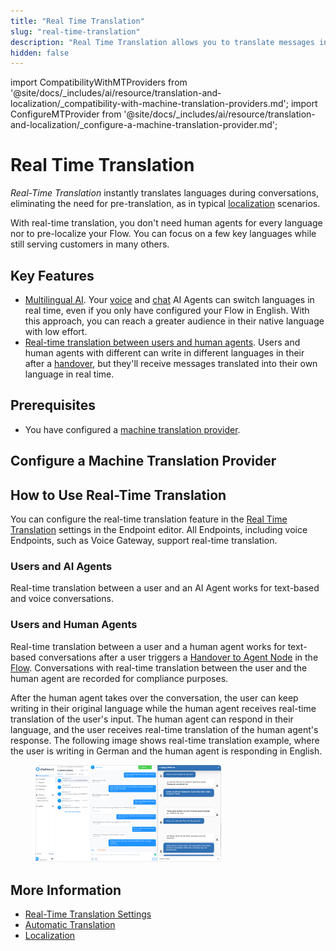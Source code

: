 ```yaml
---
title: "Real Time Translation"
slug: "real-time-translation"
description: "Real Time Translation allows you to translate messages in real-time during conversations."
hidden: false
---
```


import CompatibilityWithMTProviders from '@site/docs/_includes/ai/resource/translation-and-localization/_compatibility-with-machine-translation-providers.md';
import ConfigureMTProvider from '@site/docs/_includes/ai/resource/translation-and-localization/_configure-a-machine-translation-provider.md';

# Real Time Translation

_Real-Time Translation_ instantly translates languages during conversations, eliminating the need for pre-translation, as in typical [localization](localization.md) scenarios.

With real-time translation, you don't need human agents for every language nor to pre-localize your Flow. You can focus on a few key languages while still serving customers in many others.

## Key Features

- [Multilingual AI](#users-and-ai-agents). Your [voice](../../overview/getting-started-with-voice-agent.md) and [chat](../../overview/getting-started-with-digital-agent.md) AI Agents can switch languages in real time, even if you only have configured your Flow in English. With this approach, you can reach a greater audience in their native language with low effort.
- [Real-time translation between users and human agents](#users-and-human-agents). Users and human agents with different can write in different languages in their after a [handover](../../human-escalation/handovers.md), but they'll receive messages translated into their own language in real time.

## Prerequisites

- You have configured a [machine translation provider](#configure-a-machine-translation-provider).

<CompatibilityWithMTProviders />

## Configure a Machine Translation Provider

<ConfigureMTProvider />

## How to Use Real-Time Translation

You can configure the real-time translation feature in the [Real Time Translation](../../deploy/endpoints/real-time-translation-settings.md) settings in the Endpoint editor. All Endpoints, including voice Endpoints, such as Voice Gateway, support real-time translation.

### Users and AI Agents

Real-time translation between a user and an AI Agent works for text-based and voice conversations.

### Users and Human Agents

Real-time translation between a user and a human agent works for text-based conversations after a user triggers a [Handover to Agent Node](../node-reference/service/handover-to-agent.md) in the [Flow](../flows/overview.md). Conversations with real-time translation between the user and the human agent are recorded for compliance purposes.

After the human agent takes over the conversation, the user can keep writing in their original language while the human agent receives real-time translation of the user's input. The human agent can respond in their language, and the user receives real-time translation of the human agent's response. The following image shows real-time translation example, where the user is writing in German and the human agent is responding in English.

<figure>
  <img class="image-center" src="../../../../static/img/_assets/ai/resource/translation-and-localization/real-time-translation.png" width="70%" />
</figure>

## More Information

- [Real-Time Translation Settings](../../deploy/endpoints/real-time-translation-settings.md)
- [Automatic Translation](auto-translation.md)
- [Localization](localization.md)